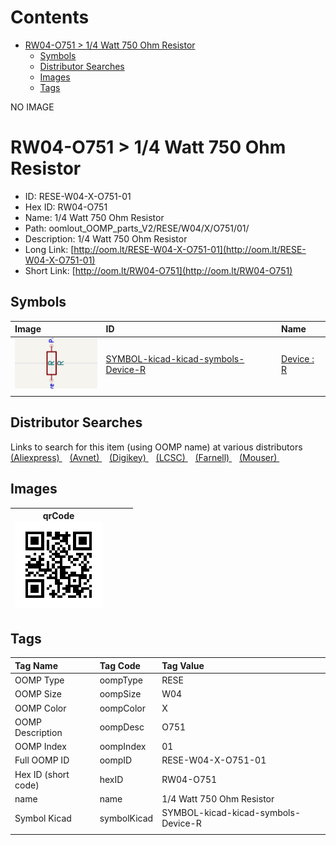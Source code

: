 



Contents
========

* [RW04-O751 > 1/4 Watt 750 Ohm Resistor](#rw04-o751--14-watt-750-ohm-resistor)
	* [Symbols](#symbols)
	* [Distributor Searches](#distributor-searches)
	* [Images](#images)
	* [Tags](#tags)
  
NO IMAGE  
# RW04-O751 > 1/4 Watt 750 Ohm Resistor

- ID: RESE-W04-X-O751-01
- Hex ID: RW04-O751
- Name: 1/4 Watt 750 Ohm Resistor
- Path: oomlout_OOMP_parts_V2/RESE/W04/X/O751/01/
- Description: 1/4 Watt 750 Ohm Resistor
- Long Link: [http://oom.lt/RESE-W04-X-O751-01](http://oom.lt/RESE-W04-X-O751-01)
- Short Link: [http://oom.lt/RW04-O751](http://oom.lt/RW04-O751)

## Symbols
  

|Image|ID|Name|
| :--- | :--- | :--- |
|[![](https://raw.githubusercontent.com/oomlout/oomlout_OOMP_eda_V2/main/SYMBOL/kicad/kicad-symbols/Device/R/image_140.png)](https://github.com/oomlout/oomlout_OOMP_eda_V2/tree/main/SYMBOL/kicad/kicad-symbols/Device/R/)|[SYMBOL-kicad-kicad-symbols-Device-R](https://github.com/oomlout/oomlout_OOMP_eda_V2/tree/main/SYMBOL/kicad/kicad-symbols/Device/R/)|[Device : R](https://github.com/oomlout/oomlout_OOMP_eda_V2/tree/main/SYMBOL/kicad/kicad-symbols/Device/R/)|
||||

## Distributor Searches
  
Links to search for this item (using OOMP name) at various distributors  
[(Aliexpress) ](https://www.aliexpress.com/wholesale?SearchText=1/4+Watt+750+Ohm+Resistor)&nbsp;&nbsp;&nbsp;[(Avnet) ](https://www.avnet.com/shop/us/search/1/4+Watt+750+Ohm+Resistor)&nbsp;&nbsp;&nbsp;[(Digikey) ](https://www.digikey.co.uk/en/products/result?s=1/4+Watt+750+Ohm+Resistor)&nbsp;&nbsp;&nbsp;[(LCSC) ](https://www.lcsc.com/search?q=1/4+Watt+750+Ohm+Resistor)&nbsp;&nbsp;&nbsp;[(Farnell) ](https://uk.farnell.com/search?st=1/4+Watt+750+Ohm+Resistor)&nbsp;&nbsp;&nbsp;[(Mouser) ](https://www.mouser.com/c/?q=1/4+Watt+750+Ohm+Resistor)&nbsp;&nbsp;&nbsp;
## Images
  

|qrCode<br>[![](https://raw.githubusercontent.com/oomlout/oomlout_OOMP_parts_V2/main/RESE/W04/X/O751/01/qrCode_140.png)](https://github.com/oomlout/oomlout_OOMP_parts_V2/tree/main/RESE/W04/X/O751/01/qrCode.png)||||
| :---: | :---: | :---: | :---: |

## Tags
  

|Tag Name|Tag Code|Tag Value|
| :--- | :--- | :--- |
|OOMP Type|oompType|RESE|
|OOMP Size|oompSize|W04|
|OOMP Color|oompColor|X|
|OOMP Description|oompDesc|O751|
|OOMP Index|oompIndex|01|
|Full OOMP ID|oompID|RESE-W04-X-O751-01|
|Hex ID (short code)|hexID|RW04-O751|
|name|name|1/4 Watt 750 Ohm Resistor|
|Symbol Kicad|symbolKicad|SYMBOL-kicad-kicad-symbols-Device-R|
||||
